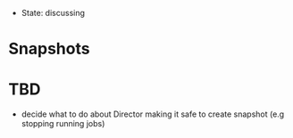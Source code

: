 - State: discussing

# Snapshots

# TBD

- decide what to do about Director making it safe to create snapshot (e.g stopping running jobs)
